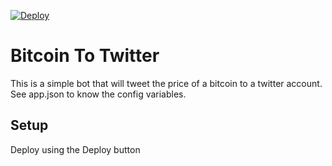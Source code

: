 [![Deploy](https://www.herokucdn.com/deploy/button.png)](https://heroku.com/deploy)

# Bitcoin To Twitter

This is a simple bot that will tweet the price of a bitcoin to a twitter account. See app.json to know the config variables.

## Setup

Deploy using the Deploy button
